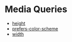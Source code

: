 # Media Queries

* [height](/uxp/reference-css/Media%20Queries/height/)
* [prefers-color-scheme](/uxp/reference-css/Media%20Queries/prefers-color-scheme/)
* [width](/uxp/reference-css/Media%20Queries/width/)
